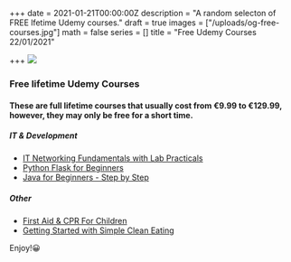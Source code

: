 +++
date = 2021-01-21T00:00:00Z
description = "A random selecton of FREE lfetime Udemy courses."
draft = true
images = ["/uploads/og-free-courses.jpg"]
math = false
series = []
title = "Free Udemy Courses 22/01/2021"

+++
![](/uploads/og-free-courses.jpg)

### Free lifetime Udemy Courses

#### These are full lifetime courses that usually cost from €9.99 to €129.99, however, they may only be free for a short time.

##### IT & Development

* [IT Networking Fundamentals with Lab Practicals](https://www.udemy.com/course/it-network-fundamentals/?ranMID=39197&ranEAID=TnL5HPStwNw&ranSiteID=TnL5HPStwNw-bpn5IHk0DNiOVe9gMtNldg&utm_source=aff-campaign&LSNPUBID=TnL5HPStwNw&utm_medium=udemyads&couponCode=NKFREE)
* [Python Flask for Beginners](https://www.udemy.com/course/python-flask-for-beginners/)
* [Java for Beginners - Step by Step]()

##### Other

* [First Aid & CPR For Children](https://www.udemy.com/course/paediatric-first-aid-101/?ranMID=39197&ranEAID=TnL5HPStwNw&ranSiteID=TnL5HPStwNw-kT56LysJQHazZ0NLo91.NA&utm_source=aff-campaign&utm_medium=udemyads&LSNPUBID=TnL5HPStwNw)
* [Getting Started with Simple Clean Eating](https://www.udemy.com/course/getting-started-with-simple-clean-eating-y/?ranMID=39197&ranEAID=TnL5HPStwNw&ranSiteID=TnL5HPStwNw-9upkxkb.buEs0I_XPU8lAg&utm_source=aff-campaign&utm_medium=udemyads&LSNPUBID=TnL5HPStwNw&couponCode=JAN2021)

Enjoy!😀